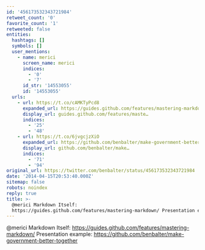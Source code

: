 ```yaml
---
id: '456173532343721984'
retweet_count: '0'
favorite_count: '1'
retweeted: false
entities:
  hashtags: []
  symbols: []
  user_mentions:
    - name: merici
      screen_name: merici
      indices:
        - '0'
        - '7'
      id_str: '14553055'
      id: '14553055'
  urls:
    - url: https://t.co/cAMKTyPcd8
      expanded_url: https://guides.github.com/features/mastering-markdown/
      display_url: guides.github.com/features/maste…
      indices:
        - '25'
        - '48'
    - url: https://t.co/6jvgcjzXiO
      expanded_url: https://github.com/benbalter/make-government-better-together
      display_url: github.com/benbalter/make…
      indices:
        - '71'
        - '94'
original_url: https://twitter.com/benbalter/status/456173532343721984
date: '2014-04-15T20:53:40.000Z'
sitemap: false
robots: noindex
reply: true
title: >-
  @merici Markdown Itself:
  https://guides.github.com/features/mastering-markdown/ Presentation example…
---
```


@merici Markdown Itself: https://guides.github.com/features/mastering-markdown/ Presentation example: https://github.com/benbalter/make-government-better-together
